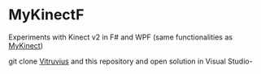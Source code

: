 # MyKinectF
Experiments with Kinect v2 in F# and WPF (same functionalities as [MyKinect](https://github.com/fralken/MyKinect))

git clone [Vitruvius](https://github.com/fralken/Vitruvius) and this repository and open solution in Visual Studio-
